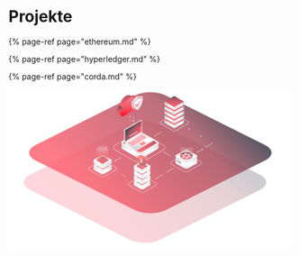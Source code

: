 # Projekte

{% page-ref page="ethereum.md" %}

{% page-ref page="hyperledger.md" %}

{% page-ref page="corda.md" %}



![](../../../.gitbook/assets/blockchain.png)


